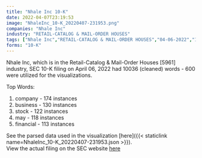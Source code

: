 ```yaml
---
title: "Nhale Inc 10-K"
date: 2022-04-07T23:19:53
image: "NhaleInc_10-K_20220407-231953.png"
companies: "Nhale Inc"
industry: "RETAIL-CATALOG & MAIL-ORDER HOUSES"
tags: ["Nhale Inc","RETAIL-CATALOG & MAIL-ORDER HOUSES","04-06-2022","10-K"]
forms: "10-K"
---
```

Nhale Inc, which is in the Retail-Catalog & Mail-Order Houses [5961] industry, SEC 10-K filing on April 06, 2022 had 10036 (cleaned) words - 600 were utilized for the visualizations.

Top Words:
1. company - 174 instances
2. business - 130 instances
3. stock - 122 instances
4. may - 118 instances
5. financial - 113 instances


See the parsed data used in the visualization [here]({{< staticlink name=NhaleInc_10-K_20220407-231953.json >}}).  
View the actual filing on the SEC website [here](https://www.sec.gov/Archives/edgar/data/1552979/0001683168-22-002406.txt)